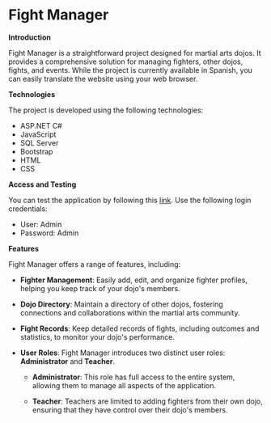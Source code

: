
# Fight Manager

**Introduction**

Fight Manager is a straightforward project designed for martial arts dojos. It provides a comprehensive solution for managing fighters, other dojos, fights, and events. While the project is currently available in Spanish, you can easily translate the website using your web browser.

**Technologies**

The project is developed using the following technologies:
- ASP.NET C#
- JavaScript
- SQL Server
- Bootstrap
- HTML
- CSS

**Access and Testing**

You can test the application by following this [link](http://zabalettgym.somee.com/Formularios/Login/Login). Use the following login credentials:
- User: Admin
- Password: Admin

**Features**

Fight Manager offers a range of features, including:

- **Fighter Management**: Easily add, edit, and organize fighter profiles, helping you keep track of your dojo's members.

- **Dojo Directory**: Maintain a directory of other dojos, fostering connections and collaborations within the martial arts community.

- **Fight Records**: Keep detailed records of fights, including outcomes and statistics, to monitor your dojo's performance.

- **User Roles**: Fight Manager introduces two distinct user roles: **Administrator** and **Teacher**. 

    - **Administrator**: This role has full access to the entire system, allowing them to manage all aspects of the application.
    
    - **Teacher**: Teachers are limited to adding fighters from their own dojo, ensuring that they have control over their dojo's members.
